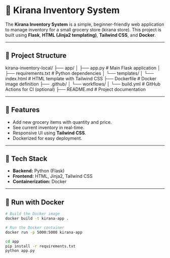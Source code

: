# 🛒 Kirana Inventory System

The **Kirana Inventory System** is a simple, beginner-friendly web application to manage inventory for a small grocery store (kirana store). This project is built using **Flask**, **HTML (Jinja2 templating)**, **Tailwind CSS**, and **Docker**.

---

## 📁 Project Structure

kirana-inventory-local/
├── app/
│   ├── app.py                  # Main Flask application
│   ├── requirements.txt        # Python dependencies
│   └── templates/
│       └── index.html          # HTML template with Tailwind CSS
├── Dockerfile                  # Docker image definition
├── .github/
│   └── workflows/
│       └── build.yml           # GitHub Actions for CI (optional)
├── README.md                   # Project documentation



---

## 🚀 Features

- Add new grocery items with quantity and price.
- See current inventory in real-time.
- Responsive UI using **Tailwind CSS**.
- Dockerized for easy deployment.

---

## 🧰 Tech Stack

- **Backend:** Python (Flask)
- **Frontend:** HTML, Jinja2, Tailwind CSS
- **Containerization:** Docker

---

## 🐳 Run with Docker

```bash
# Build the Docker image
docker build -t kirana-app .

# Run the Docker container
docker run -p 5000:5000 kirana-app

cd app
pip install -r requirements.txt
python app.py
